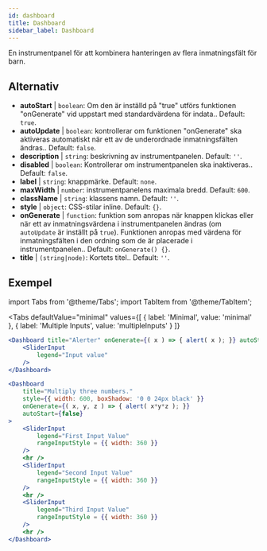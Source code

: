 ```yaml
--- 
id: dashboard 
title: Dashboard
sidebar_label: Dashboard 
---
```


En instrumentpanel för att kombinera hanteringen av flera inmatningsfält för barn.

## Alternativ

* __autoStart__ | `boolean`: Om den är inställd på "true" utförs funktionen "onGenerate" vid uppstart med standardvärdena för indata.. Default: `true`.
* __autoUpdate__ | `boolean`: kontrollerar om funktionen "onGenerate" ska aktiveras automatiskt när ett av de underordnade inmatningsfälten ändras.. Default: `false`.
* __description__ | `string`: beskrivning av instrumentpanelen. Default: `''`.
* __disabled__ | `boolean`: Kontrollerar om instrumentpanelen ska inaktiveras.. Default: `false`.
* __label__ | `string`: knappmärke. Default: `none`.
* __maxWidth__ | `number`: instrumentpanelens maximala bredd. Default: `600`.
* __className__ | `string`: klassens namn. Default: `''`.
* __style__ | `object`: CSS-stilar inline. Default: `{}`.
* __onGenerate__ | `function`: funktion som anropas när knappen klickas eller när ett av inmatningsvärdena i instrumentpanelen ändras (om `autoUpdate` är inställt på `true`). Funktionen anropas med värdena för inmatningsfälten i den ordning som de är placerade i instrumentpanelen.. Default: `onGenerate() {}`.
* __title__ | `(string|node)`: Kortets titel.. Default: `''`.


## Exempel

import Tabs from '@theme/Tabs';
import TabItem from '@theme/TabItem';

<Tabs
    defaultValue="minimal"
    values={[
        { label: 'Minimal', value: 'minimal' },
        { label: 'Multiple Inputs', value: 'multipleInputs' }
    ]}
>

<TabItem value="minimal"> 

```jsx live
<Dashboard title="Alerter" onGenerate={( x ) => { alert( x ); }} autoStart={false} >
    <SliderInput
        legend="Input value"
    />
</Dashboard>
```

</TabItem>

<TabItem value="multipleInputs" > 

```jsx live
<Dashboard 
    title="Multiply three numbers."
    style={{ width: 600, boxShadow: '0 0 24px black' }}
    onGenerate={( x, y, z ) => { alert( x*y*z ); }} 
    autoStart={false} 
>
    <SliderInput
        legend="First Input Value"
        rangeInputStyle = {{ width: 360 }}
    />
    <hr />
    <SliderInput
        legend="Second Input Value"
        rangeInputStyle = {{ width: 360 }}
    />
    <hr />
    <SliderInput
        legend="Third Input Value"
        rangeInputStyle = {{ width: 360 }}
    />
    <hr />
</Dashboard>
```

</TabItem>

</Tabs>
